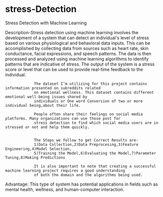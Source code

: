 # stress-Detection
Stress Detection with Machine Learning

Description-Stress detection using machine learning involves the development of a system that can detect an individual's level of stress based on various physiological and behavioral data inputs. This can be accomplished by collecting data from sources such as heart rate, skin conductance, facial expressions, and speech patterns. The data is then processed and analyzed using machine learning algorithms to identify patterns that are indicative of stress. The output of the system is a stress score or level that can be used to provide real-time feedback to the individual.

                 The dataset I’m utilizing for this project contains information presented on subreddits related 
                 on emotional wellness. This dataset contains different emotional well-being issues shared by 
                 individuals or One word Conversion of two or more individual being,about their life.

                 People often share their feelings on social media platforms. Many organizations can use those post for
                 stress detection to find which social media users are in stressed or not and help them quickly. 
                 
                 
                 The Steps we follow to get Correct Results are-
                 1)Data Collection,2)Data Preprocesing,3)Feature Engineering,4)Model Selection,
                 5)Training the Model,6)Evaluating the Model,7)Parameter Tuning,8)Making Predictions
                 
                 It is also important to note that creating a successful machine learning project requires a good understanding 
                 of both the domain and the algorithms being used.

Advantage: This type of system has potential applications in fields such as mental health, wellness, and human-computer interaction.
